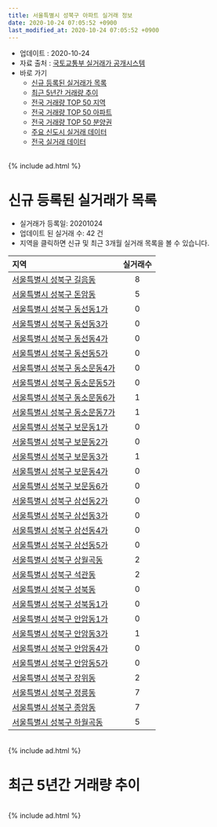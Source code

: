 ```yaml
---
title: 서울특별시 성북구 아파트 실거래 정보
date: 2020-10-24 07:05:52 +0900
last_modified_at: 2020-10-24 07:05:52 +0900
---
```


* 업데이트 : 2020-10-24
* 자료 출처 : [국토교통부 실거래가 공개시스템](http://rt.molit.go.kr)
* 바로 가기
    * [신규 등록된 실거래가 목록](#신규-등록된-실거래가-목록)
    * [최근 5년간 거래량 추이](#최근-5년간-거래량-추이)
    * [전국 거래량 TOP 50 지역](https://inasie.github.io/apt-trade-info/최근-3개월-전국에서-가장-거래가-많이-발생한-지역)
    * [전국 거래량 TOP 50 아파트](https://inasie.github.io/apt-trade-info/최근-3개월-전국에서-가장-거래가-많이-발생한-아파트)
    * [전국 거래량 TOP 50 분양권](https://inasie.github.io/apt-trade-info/최근-3개월-전국에서-가장-거래가-많이-발생한-분양권)
    * [주요 신도시 실거래 데이터](https://inasie.github.io/apt-trade-info/주요-신도시)
    * [전국 실거래 데이터](https://inasie.github.io/apt-trade-info/전국)

<br>
{% include ad.html %}
<br>

# 신규 등록된 실거래가 목록
* 실거래가 등록일: 20201024
* 업데이트 된 실거래 수: 42 건
* 지역을 클릭하면 신규 및 최근 3개월 실거래 목록을 볼 수 있습니다.


|지역|실거래수|
|:---|:---:|
|[서울특별시 성북구 길음동](https://inasie.github.io/apt-trade-info/서울특별시-성북구-길음동)|8|
|[서울특별시 성북구 돈암동](https://inasie.github.io/apt-trade-info/서울특별시-성북구-돈암동)|5|
|[서울특별시 성북구 동선동1가](https://inasie.github.io/apt-trade-info/서울특별시-성북구-동선동1가)|0|
|[서울특별시 성북구 동선동3가](https://inasie.github.io/apt-trade-info/서울특별시-성북구-동선동3가)|0|
|[서울특별시 성북구 동선동4가](https://inasie.github.io/apt-trade-info/서울특별시-성북구-동선동4가)|0|
|[서울특별시 성북구 동선동5가](https://inasie.github.io/apt-trade-info/서울특별시-성북구-동선동5가)|0|
|[서울특별시 성북구 동소문동4가](https://inasie.github.io/apt-trade-info/서울특별시-성북구-동소문동4가)|0|
|[서울특별시 성북구 동소문동5가](https://inasie.github.io/apt-trade-info/서울특별시-성북구-동소문동5가)|0|
|[서울특별시 성북구 동소문동6가](https://inasie.github.io/apt-trade-info/서울특별시-성북구-동소문동6가)|1|
|[서울특별시 성북구 동소문동7가](https://inasie.github.io/apt-trade-info/서울특별시-성북구-동소문동7가)|1|
|[서울특별시 성북구 보문동1가](https://inasie.github.io/apt-trade-info/서울특별시-성북구-보문동1가)|0|
|[서울특별시 성북구 보문동2가](https://inasie.github.io/apt-trade-info/서울특별시-성북구-보문동2가)|0|
|[서울특별시 성북구 보문동3가](https://inasie.github.io/apt-trade-info/서울특별시-성북구-보문동3가)|1|
|[서울특별시 성북구 보문동4가](https://inasie.github.io/apt-trade-info/서울특별시-성북구-보문동4가)|0|
|[서울특별시 성북구 보문동6가](https://inasie.github.io/apt-trade-info/서울특별시-성북구-보문동6가)|0|
|[서울특별시 성북구 삼선동2가](https://inasie.github.io/apt-trade-info/서울특별시-성북구-삼선동2가)|0|
|[서울특별시 성북구 삼선동3가](https://inasie.github.io/apt-trade-info/서울특별시-성북구-삼선동3가)|0|
|[서울특별시 성북구 삼선동4가](https://inasie.github.io/apt-trade-info/서울특별시-성북구-삼선동4가)|0|
|[서울특별시 성북구 삼선동5가](https://inasie.github.io/apt-trade-info/서울특별시-성북구-삼선동5가)|0|
|[서울특별시 성북구 상월곡동](https://inasie.github.io/apt-trade-info/서울특별시-성북구-상월곡동)|2|
|[서울특별시 성북구 석관동](https://inasie.github.io/apt-trade-info/서울특별시-성북구-석관동)|2|
|[서울특별시 성북구 성북동](https://inasie.github.io/apt-trade-info/서울특별시-성북구-성북동)|0|
|[서울특별시 성북구 성북동1가](https://inasie.github.io/apt-trade-info/서울특별시-성북구-성북동1가)|0|
|[서울특별시 성북구 안암동1가](https://inasie.github.io/apt-trade-info/서울특별시-성북구-안암동1가)|0|
|[서울특별시 성북구 안암동3가](https://inasie.github.io/apt-trade-info/서울특별시-성북구-안암동3가)|1|
|[서울특별시 성북구 안암동4가](https://inasie.github.io/apt-trade-info/서울특별시-성북구-안암동4가)|0|
|[서울특별시 성북구 안암동5가](https://inasie.github.io/apt-trade-info/서울특별시-성북구-안암동5가)|0|
|[서울특별시 성북구 장위동](https://inasie.github.io/apt-trade-info/서울특별시-성북구-장위동)|2|
|[서울특별시 성북구 정릉동](https://inasie.github.io/apt-trade-info/서울특별시-성북구-정릉동)|7|
|[서울특별시 성북구 종암동](https://inasie.github.io/apt-trade-info/서울특별시-성북구-종암동)|7|
|[서울특별시 성북구 하월곡동](https://inasie.github.io/apt-trade-info/서울특별시-성북구-하월곡동)|5|


<br>
{% include ad.html %}
<br>

# 최근 5년간 거래량 추이


<div style="width:100%;">
    <canvas id="deal_progress" height="200"></canvas>
</div>

<script>
new Chart(document.getElementById("deal_progress"), {
    type: 'line',
    data: {
        labels: ['201510','201511','201512','201601','201602','201603','201604','201605','201606','201607','201608','201609','201610','201611','201612','201701','201702','201703','201704','201705','201706','201707','201708','201709','201710','201711','201712','201801','201802','201803','201804','201805','201806','201807','201808','201809','201810','201811','201812','201901','201902','201903','201904','201905','201906','201907','201908','201909','201910','201911','201912','202001','202002','202003','202004','202005','202006','202007','202008','202009','202010'],
        datasets: [{
            label: '매매',
            pointRadius: 1,
            data: [438, 283, 220, 217, 266, 355, 480, 434, 558, 536, 522, 620, 610, 322, 242, 155, 243, 366, 312, 473, 665, 703, 364, 403, 303, 393, 430, 649, 699, 792, 351, 325, 402, 379, 788, 410, 170, 109, 93, 111, 90, 138, 153, 180, 303, 484, 433, 329, 645, 644, 663, 457, 535, 246, 170, 265, 926, 623, 259, 138, 47],
            borderColor: "rgba(255, 201, 14, 1)",
            backgroundColor: "rgba(255, 201, 14, 0.5)",
            fill: false,
            lineTension: 0
        },{
            label: '전월세',
            pointRadius: 1,
            data: [468, 396, 462, 418, 495, 499, 393, 389, 431, 439, 439, 442, 481, 452, 503, 441, 562, 504, 408, 407, 404, 472, 401, 477, 368, 399, 433, 477, 453, 564, 377, 335, 375, 384, 442, 430, 463, 366, 432, 494, 462, 648, 442, 442, 443, 476, 472, 512, 571, 491, 702, 554, 624, 429, 427, 406, 527, 589, 438, 308, 150],
            borderColor: "rgba(0, 141, 185, 1)",
            backgroundColor: "rgba(0, 141, 185, 0.5)",
            fill: false,
            lineTension: 0
        }
        ]
    },
    options: {
        responsive: true,
        title: {
            display: false
        },
        tooltips: {
            mode: 'index',
            intersect: false
        },
        hover: {
            mode: 'nearest',
            intersect: true
        },
        scales: {
            xAxes: [{
                display: true,
                scaleLabel: {
                    display: true,
                    labelString: '년/월'
                }
            }],
            yAxes: [{
                display: true,
                ticks: {
                    suggestedMin: 0,
                },
                scaleLabel: {
                    display: true,
                    labelString: '실거래 수'
                }
            }]
        }
    }
});

</script>


<br>
{% include ad.html %}
<br>

